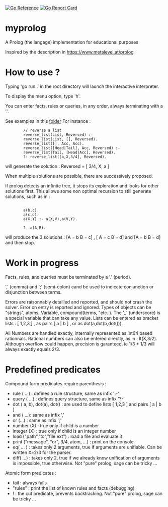 
[![Go Reference](https://pkg.go.dev/badge/github.com/xavier268/myprolog.svg)](https://pkg.go.dev/github.com/xavier268/myprolog) 
[![Go Report Card](https://goreportcard.com/badge/github.com/xavier268/myprolog)](https://goreportcard.com/report/github.com/xavier268/myprolog)
# myprolog
A Prolog (the langage) implementation for educational purposes

Inspired by the description in https://www.metalevel.at/prolog

# How to use ?

Typing 'go run .' in the root directory will launch the interactive interpreter.

To display the menu option, type 'h'.

You can enter facts, rules or queries, in any order, always terminating with a '.'.

See examples in this [folder](./examples) For instance :

```
        // reverse a list
		reverse_list(List, Reversed) :-
    	reverse_list(List, [], Reversed).
		reverse_list([], Acc, Acc).
		reverse_list([Head|Tail], Acc, Reversed) :-
    	reverse_list(Tail, [Head|Acc], Reversed).	
		?- reverse_list([a,X,3/4], Reversed).

```

will generate the solution : Reversed = [ 3/4, X, a ]

When multiple solutions are possible, there are successively proposed.

If prolog detects an infinite tree, it stops its exploration and looks for other solutions first.
This allows some non optimal  recursion to still generate solutions, such as in :

```

        a(b,c). 
        a(c,d).  
        a(X,Y) :- a(X,V),a(V,Y).  
        
        ?- a(A,B). 

```
will produce the 3 solutions : 	[A = b B = c] , [ A = c B = d]  and [A = b B = d] and then stop.

# Work in progress

Facts, rules, and queries must be terminated by a '.' (period).

',' (comma) and ';' (semi-colon) cand be used to indicate conjunction or disjunction between terms.

Errors are raisonnably detailled and reported, and should not crash the solver. Error on entry is reported and ignored.
Types of objects can be "strings", atoms, Variable, compound(terms, "etc..). The '_' (underscore) is a special variable that can take any value.
Lists can be entered as bracket lists : [ 1,2,3,] , as pairs [ a | b ] , or as dot(a,dot(b,dot())).

All Numbers are handled exactly, internally represented as int64 based rationnals. Rational numbers can also be entered directly, as in : lt(X,3/2). Although overflow could happen, precision is garanteed, ie 1/3 + 1/3 will always exactly equals 2/3.


# Predefined predicates

Compound form predicates require parenthesis :
* rule ( ...) : defines a rule structure, same as infix ':-'
* query ( ...)  : defines query structure, same as infix '?-'
* dot ( a, b), dot(a), dot() : are used to define lists [ 1,2,3 ] and pairs [ a | b ]
* and ( ...): same as infix ','
* or (...) : same as infix ';'
* number (X) : true only if child is a number
* integer (X) : true only if child is an integer number
* load ("path","to","file.ext") : load a file and evaluate it
* print ("message", "or", 3/4, atom, ...) : print on the console
* eq( ... ) : takes only 2 arguments, true if arguments are unifiable. Can be written X=2/3 for the parser.
* diff( ...) : takes only 2, true if we already know unification of arguments is impossible, true otherwise. Not "pure" prolog, sage can be tricky ...

Atomic form predicates :
* fail : always fails
* "rules" : print the list of known rules and facts (debugging)
* ! : the cut predicate, prevents backtracking. Not "pure" prolog, sage can be tricky ...
